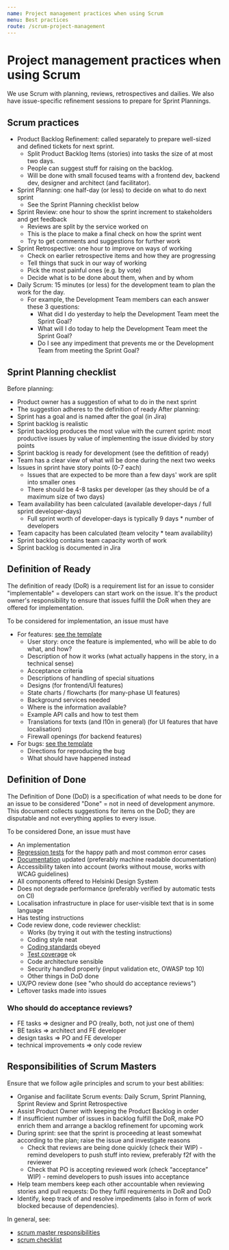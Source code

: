 ```yaml
---
name: Project management practices when using Scrum
menu: Best practices
route: /scrum-project-management
---
```


# Project management practices when using Scrum

We use Scrum with planning, reviews, retrospectives and dailies.  We also have
issue-specific refinement sessions to prepare for Sprint Plannings.

## Scrum practices

* Product Backlog Refinement: called separately to prepare well-sized and defined tickets for next sprint.
  * Split Product Backlog Items (stories) into tasks the size of at most two days.
  * People can suggest stuff for raising on the backlog.
  * Will be done with small focused teams with a frontend dev, backend dev, designer and architect (and facilitator).
* Sprint Planning: one half-day (or less) to decide on what to do next sprint
  * See the Sprint Planning checklist below
* Sprint Review: one hour to show the sprint increment to stakeholders and get feedback
  * Reviews are split by the service worked on
  * This is the place to make a final check on how the sprint went
  * Try to get comments and suggestions for further work
* Sprint Retrospective: one hour to improve on ways of working
  * Check on earlier retrospective items and how they are progressing
  * Tell things that suck in our way of working
  * Pick the most painful ones (e.g. by vote)
  * Decide what is to be done about them, when and by whom
 * Daily Scrum: 15 minutes (or less) for the development team to plan the work for the day.
   * For example, the Development Team members can each answer these 3 questions:
     * What did I do yesterday to help the Development Team meet the Sprint Goal?
     * What will I do today to help the Development Team meet the Sprint Goal?
     * Do I see any impediment that prevents me or the Development Team from meeting the Sprint Goal?

## Sprint Planning checklist

Before planning:
  * Product owner has a suggestion of what to do in the next sprint
  * The suggestion adheres to the definition of ready
After planning:
  * Sprint has a goal and is named after the goal (in Jira)
  * Sprint backlog is realistic
  * Sprint backlog produces the most value with the current sprint: most productive issues by value of implementing the issue divided by story points
  * Sprint backlog is ready for development (see the defitition of ready)
  * Team has a clear view of what will be done during the next two weeks
  * Issues in sprint have story points (0-7 each)
    * Issues that are expected to be more than a few days' work are split into smaller ones
    * There should be 4-8 tasks per developer (as they should be of a maximum size of two days)
  * Team availability has been calculated (available developer-days / full sprint developer-days)
    * Full sprint worth of developer-days is typically 9 days * number of developers
  * Team capacity has been calculated (team velocity * team availability)
  * Sprint backlog contains team capacity worth of work
  * Sprint backlog is documented in Jira

## Definition of Ready

The definition of ready (DoR) is a requirement list for an issue to consider "implementable" = developers can start work on the issue. It's the product owner's responsibility to ensure that issues fulfill the DoR when they are offered for implementation.

To be considered for implementation, an issue must have

  * For features: [see the template](https://helsinkisolutionoffice.atlassian.net/browse/KUVA-358)
    * User story: once the feature is implemented, who will be able to do what, and how?
    * Description of how it works (what actually happens in the story, in a technical sense)
    * Acceptance criteria
    * Descriptions of handling of special situations
    * Designs (for frontend/UI features)
    * State charts / flowcharts (for many-phase UI features)
    * Background services needed
    * Where is the information available?
    * Example API calls and how to test them
    * Translations for texts (and l10n in general) (for UI features that have localisation)
    * Firewall openings (for backend features)
  * For bugs:  [see the template](https://helsinkisolutionoffice.atlassian.net/browse/KUVA-359)
    * Directions for reproducing the bug
    * What should have happened instead

## Definition of Done

The Definition of Done (DoD) is a specification of what needs to be done for an issue to be considered "Done" = not in need of development anymore. This document collects suggestions for items on the DoD; they are disputable and not everything applies to every issue.

To be considered Done, an issue must have

  * An implementation
  * [Regression tests](./testing-requirements) for the happy path and most common error cases
  * [Documentation](./documentation) updated (preferably machine readable documentation)
  * Accessibility taken into account (works without mouse, works with WCAG guidelines)
  * All components offered to Helsinki Design System
  * Does not degrade performance (preferably verified by automatic tests on CI)
  * Localisation infrastructure in place for user-visible text that is in some language
  * Has testing instructions
  * Code review done, code reviewer checklist:
    * Works (by trying it out with the testing instructions)
    * Coding style neat
    * [Coding standards](./coding-standards) obeyed
    * [Test coverage](./testing-requirements) ok
    * Code architecture sensible
    * Security handled properly (input validation etc, OWASP top 10)
    * Other things in DoD done
  * UX/PO review done (see "who should do acceptance reviews")
  * Leftover tasks made into issues

### Who should do acceptance reviews?

  * FE tasks => designer and PO (really, both, not just one of them)
  * BE tasks => architect and FE developer
  * design tasks => PO and FE developer
  * technical improvements => only code review

## Responsibilities of Scrum Masters

Ensure that we follow agile principles and scrum to your best abilities:

  * Organise and facilitate Scrum events: Daily Scrum, Sprint Planning, Sprint Review and Sprint Retrospective
  * Assist Product Owner with keeping the Product Backlog in order
  * If insufficient number of issues in backlog fulfill the DoR, make PO enrich them and arrange a backlog refinement for upcoming work
  * During sprint: see that the sprint is proceeding at least somewhat according to the plan; raise the issue and investigate reasons
    *   Check that reviews are being done quickly (check their WIP) - remind developers to push stuff into review, preferably f2f with the reviewer
    *   Check that PO is accepting reviewed work (check “acceptance” WIP) - remind developers to push issues into acceptance
  * Help team members keep each other accountable when reviewing stories and pull requests: Do they fulfil requirements in DoR and DoD
  * Identify, keep track of and resolve impediments (also in form of work blocked because of dependencies).

In general, see:

  * [scrum master responsibilities](https://scrummasterchecklist.org/pdf/ScrumMaster_Checklist_12_unbranded.pdf)
  * [scrum checklist](https://www.crisp.se/wp-content/uploads/2012/05/Scrum-checklist.pdf)
